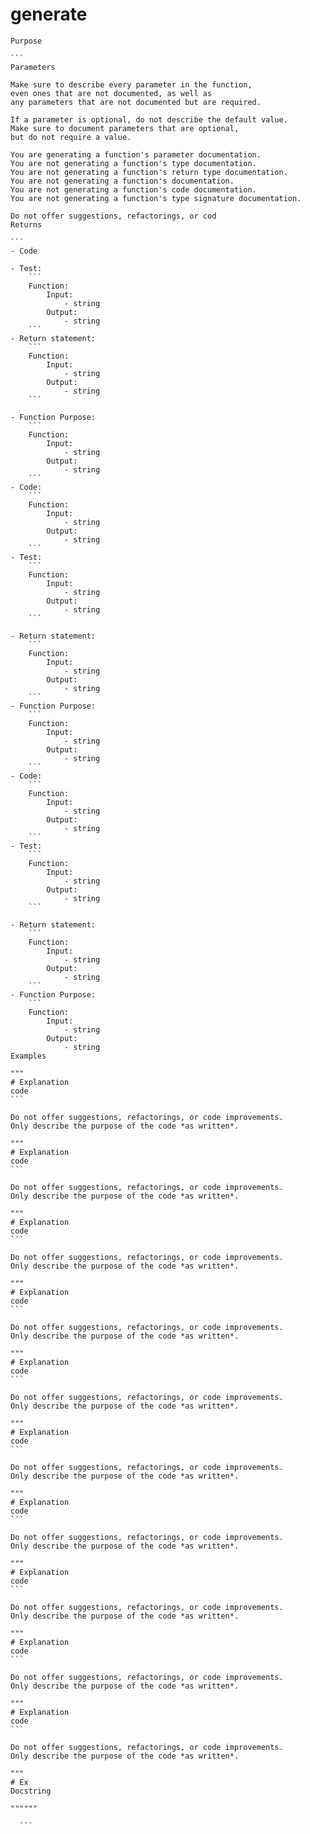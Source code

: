 # generate

    Purpose

    ```
    Parameters

    Make sure to describe every parameter in the function,
    even ones that are not documented, as well as
    any parameters that are not documented but are required.

    If a parameter is optional, do not describe the default value.
    Make sure to document parameters that are optional,
    but do not require a value.

    You are generating a function's parameter documentation.
    You are not generating a function's type documentation.
    You are not generating a function's return type documentation.
    You are not generating a function's documentation.
    You are not generating a function's code documentation.
    You are not generating a function's type signature documentation.

    Do not offer suggestions, refactorings, or cod
    Returns

    ```
    - Code

    - Test:
        ```
        Function:
            Input:
                - string
            Output:
                - string
        ```
    - Return statement:
        ```
        Function:
            Input:
                - string
            Output:
                - string
        ```
        
    - Function Purpose:
        ```
        Function:
            Input:
                - string
            Output:
                - string
        ```
    - Code:
        ```
        Function:
            Input:
                - string
            Output:
                - string
        ```
    - Test:
        ```
        Function:
            Input:
                - string
            Output:
                - string
        ```

    - Return statement:
        ```
        Function:
            Input:
                - string
            Output:
                - string
        ```
    - Function Purpose:
        ```
        Function:
            Input:
                - string
            Output:
                - string
        ```
    - Code:
        ```
        Function:
            Input:
                - string
            Output:
                - string
        ```
    - Test:
        ```
        Function:
            Input:
                - string
            Output:
                - string
        ```

    - Return statement:
        ```
        Function:
            Input:
                - string
            Output:
                - string
        ```
    - Function Purpose:
        ```
        Function:
            Input:
                - string
            Output:
                - string
    Examples

    """
    # Explanation
    code
    ```

    Do not offer suggestions, refactorings, or code improvements.
    Only describe the purpose of the code *as written*.

    """
    # Explanation
    code
    ```

    Do not offer suggestions, refactorings, or code improvements.
    Only describe the purpose of the code *as written*.

    """
    # Explanation
    code
    ```

    Do not offer suggestions, refactorings, or code improvements.
    Only describe the purpose of the code *as written*.

    """
    # Explanation
    code
    ```

    Do not offer suggestions, refactorings, or code improvements.
    Only describe the purpose of the code *as written*.

    """
    # Explanation
    code
    ```

    Do not offer suggestions, refactorings, or code improvements.
    Only describe the purpose of the code *as written*.

    """
    # Explanation
    code
    ```

    Do not offer suggestions, refactorings, or code improvements.
    Only describe the purpose of the code *as written*.

    """
    # Explanation
    code
    ```

    Do not offer suggestions, refactorings, or code improvements.
    Only describe the purpose of the code *as written*.

    """
    # Explanation
    code
    ```

    Do not offer suggestions, refactorings, or code improvements.
    Only describe the purpose of the code *as written*.

    """
    # Explanation
    code
    ```

    Do not offer suggestions, refactorings, or code improvements.
    Only describe the purpose of the code *as written*.

    """
    # Explanation
    code
    ```

    Do not offer suggestions, refactorings, or code improvements.
    Only describe the purpose of the code *as written*.

    """
    # Ex
    Docstring

    """"""
  ```"""
    ```